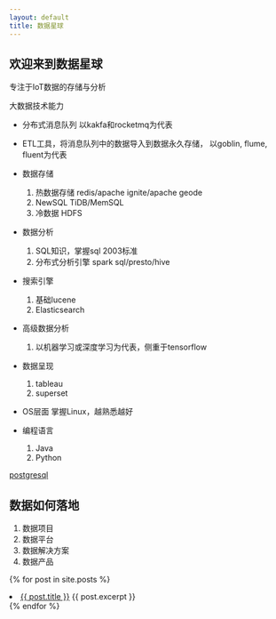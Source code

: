 ```yaml
---
layout: default
title: 数据星球
---
```


## 欢迎来到数据星球

专注于IoT数据的存储与分析

大数据技术能力

- 分布式消息队列 以kakfa和rocketmq为代表

- ETL工具，将消息队列中的数据导入到数据永久存储， 以goblin, flume, fluent为代表

- 数据存储
  1. 热数据存储 redis/apache ignite/apache geode
  2. NewSQL  TiDB/MemSQL
  3. 冷数据  HDFS

- 数据分析
  1. SQL知识，掌握sql 2003标准
  2. 分布式分析引擎  spark sql/presto/hive

- 搜索引擎
  1. 基础lucene
  2. Elasticsearch

- 高级数据分析
  1. 以机器学习或深度学习为代表，侧重于tensorflow

- 数据呈现
  1. tableau
  2. superset

- OS层面
  掌握Linux，越熟悉越好

- 编程语言
  1. Java
  2. Python

[postgresql](docs/postgresql.md)

## 数据如何落地

1. 数据项目
2. 数据平台
3. 数据解决方案
4. 数据产品

{% for post in site.posts %}
    <li>
      <a href="{{ post.url }}">{{ post.title }}</a>
      {{ post.excerpt }}
    </li>
{% endfor %}
